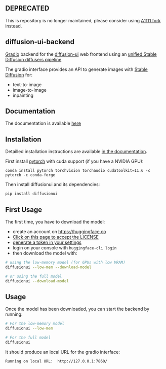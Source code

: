 ## DEPRECATED

This is repository is no longer maintained, please consider using
[A1111 fork](https://github.com/AUTOMATIC1111/stable-diffusion-webui) instead.

## diffusion-ui-backend

[Gradio](https://gradio.app) backend for the [diffusion-ui](https://github.com/leszekhanusz/diffusion-ui) web frontend
using an [unified Stable Diffusion diffusers pipeline](src/diffusionui/pipelines/README.md)

The gradio interface provides an API to generate images with [Stable Diffusion](https://github.com/CompVis/stable-diffusion) for:

- text-to-image
- image-to-image
- inpainting

## Documentation

The documentation is available [here](https://diffusionui.readthedocs.io)

## Installation

Detailled installation instructions are available [in the documentation](https://diffusionui.readthedocs.io/en/latest/backends/stable-diffusion.html).

First install [pytorch](https://pytorch.org) with cuda support (if you have a NVIDIA GPU):

```
conda install pytorch torchvision torchaudio cudatoolkit=11.6 -c pytorch -c conda-forge
```

Then install diffusionui and its dependencies:

```bash
pip install diffusionui
```

## First Usage

The first time, you have to download the model:

- create an account on https://huggingface.co
- [Click on this page to accept the LICENSE](https://huggingface.co/CompVis/stable-diffusion-v1-4)
- [generate a token in your settings](https://huggingface.co/docs/hub/security-tokens)
- login on your console with `huggingface-cli login`
- then download the model with:

```bash
# using the low-memory model (for GPUs with low VRAM)
diffusionui --low-mem --download-model

# or using the full model
diffusionui --download-model
```

## Usage

Once the model has been downloaded, you can start the backend by running:

```bash
# For the low-memory model
diffusionui --low-mem

# For the full model
diffusionui
```

It should produce an local URL for the gradio interface:

```
Running on local URL:  http://127.0.0.1:7860/
```
